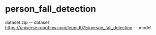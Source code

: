 # person_fall_detection

dataset.zip -- dataset
https://universe.roboflow.com/leonid075/person_fall_detection -- model
